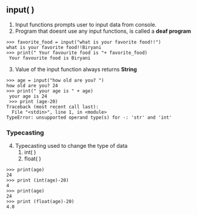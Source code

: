 ## input( )
1. Input functions prompts user to input data from console.
2. Program that doesnt use any input functions, is called a **deaf program**

```
>>> favorite_food = input("what is your favorite food!!")
what is your favorite food!!Biryani
>>> print(" Your favourite food is "+ favorite_food)
 Your favourite food is Biryani
 ```
3. Value of the input function always returns **String**

```
>>> age = input("how old are you? ")
how old are you? 24
>>> print(" your age is " + age)
 your age is 24
 >>> print (age-20)
Traceback (most recent call last):
  File "<stdin>", line 1, in <module>
TypeError: unsupported operand type(s) for -: 'str' and 'int'
 ```

### Typecasting
4. Typecasting used to change the type of data
    1. int( )
    2. float( )

```
>>> print(age)
24
>>> print (int(age)-20)
4
>>> print(age)
24
>>> print (float(age)-20)
4.0
```